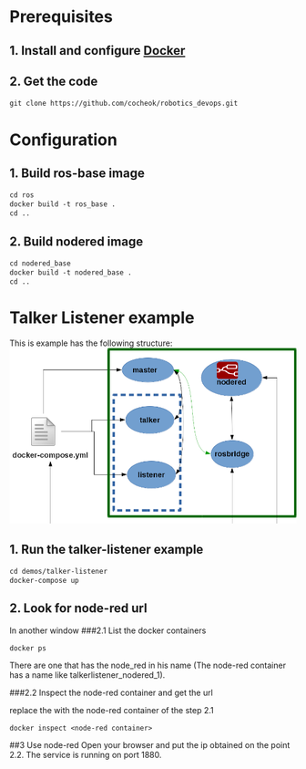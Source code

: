 # Prerequisites

## 1. Install and configure [Docker](https://docs.docker.com/engine/installation/)
## 2. Get the code
```
git clone https://github.com/cocheok/robotics_devops.git
```

# Configuration
## 1. Build ros-base image
```
cd ros
docker build -t ros_base .
cd ..
```

## 2. Build nodered image
```
cd nodered_base
docker build -t nodered_base .
cd ..
```

# Talker Listener example

This is example has the following structure:
![Talker-Listener Structure](docs/docs/images/talker-listener.png)

## 1. Run the talker-listener example
```
cd demos/talker-listener
docker-compose up            
```
## 2. Look for node-red url
In another window 
###2.1 List the docker containers             
```
docker ps
```
There are one that has the node_red in his name (The node-red container has a name like talkerlistener_nodered_1).

###2.2 Inspect the node-red container and get the url

replace the <node-red container> with the node-red container of the step 2.1 
```
docker inspect <node-red container>
```
##3 Use node-red
Open your browser and put the ip obtained on the point 2.2. The service is running on port 1880.




